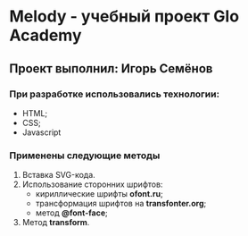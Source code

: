 # Melody - учебный проект Glo Academy

## Проект выполнил: Игорь Семёнов

### При разработке использовались технологии:

- HTML;
- CSS;
- Javascript

### Применены следующие методы

1. Вставка SVG-кода.
2. Использование сторонних шрифтов:
   - кириллические шрифты **ofont.ru**;
   - трансформация шрифтов на **transfonter.org**;
   - метод **@font-face**;
3. Метод **transform**.
